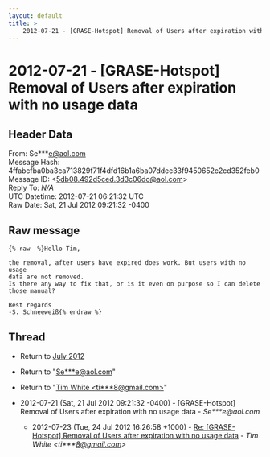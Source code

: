 ```yaml
---
layout: default
title: >
    2012-07-21 - [GRASE-Hotspot] Removal of Users after expiration with no usage data
---
```


# 2012-07-21 - [GRASE-Hotspot] Removal of Users after expiration with no usage data

## Header Data

From: Se***e@aol.com<br>
Message Hash: 4ffabcfba0ba3ca713829f71f4dfd16b1a6ba07ddec33f9450652c2cd352feb0<br>
Message ID: \<5db08.492d5ced.3d3c06dc@aol.com\><br>
Reply To: _N/A_<br>
UTC Datetime: 2012-07-21 06:21:32 UTC<br>
Raw Date: Sat, 21 Jul 2012 09:21:32 -0400<br>

## Raw message

```
{% raw  %}Hello Tim,
 
the removal, after users have expired does work. But users with no usage  
data are not removed.
Is there any way to fix that, or is it even on purpose so I can delete  
those manual?
 
Best regards
-S. Schneeweiß{% endraw %}
```

## Thread

+ Return to [July 2012](/archive/2012/07)

+ Return to "[Se***e<span>@</span>aol.com](/authors/se___e_at_aol_com)"
+ Return to "[Tim White <ti***8<span>@</span>gmail.com>](/authors/ti___8_at_gmail_com)"

+ 2012-07-21 (Sat, 21 Jul 2012 09:21:32 -0400) - [GRASE-Hotspot] Removal of Users after expiration with no usage data - _Se***e@aol.com_
  + 2012-07-23 (Tue, 24 Jul 2012 16:26:58 +1000) - [Re: [GRASE-Hotspot] Removal of Users after expiration with no usage data](/archive/2012/07/4d7d48a064d263f0a43142c578db97a2bb60ca19e56f6d41f602cff275ee7ad2) - _Tim White \<ti***8@gmail.com\>_

